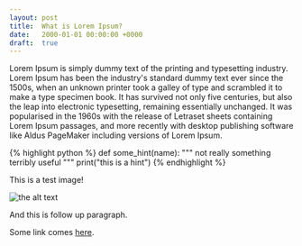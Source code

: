 ```yaml
---
layout: post
title:  What is Lorem Ipsum?
date:   2000-01-01 00:00:00 +0000
draft:  true
---
```


Lorem Ipsum is simply dummy text of the printing and typesetting industry. Lorem
Ipsum has been the industry's standard dummy text ever since the 1500s, when an
unknown printer took a galley of type and scrambled it to make a type specimen
book. It has survived not only five centuries, but also the leap into electronic
typesetting, remaining essentially unchanged. It was popularised in the 1960s
with the release of Letraset sheets containing Lorem Ipsum passages, and more
recently with desktop publishing software like Aldus PageMaker including
versions of Lorem Ipsum.

{% highlight python %}
def some_hint(name):
    """ not really something terribly useful """
    print("this is a hint")
{% endhighlight %}

This is a test image!

![the alt text][test-image]

And this is follow up paragraph.

Some link comes [here][ghpages].

[ghpages]:     https://blog.raiskup.ch/
[test-image]:  https://praiskup.fedorapeople.org/happy_monkey.png
